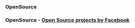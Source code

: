 ### OpenSource

### OpenSource - [Open Source projects by Facebook](https://opensource.facebook.com/projects)